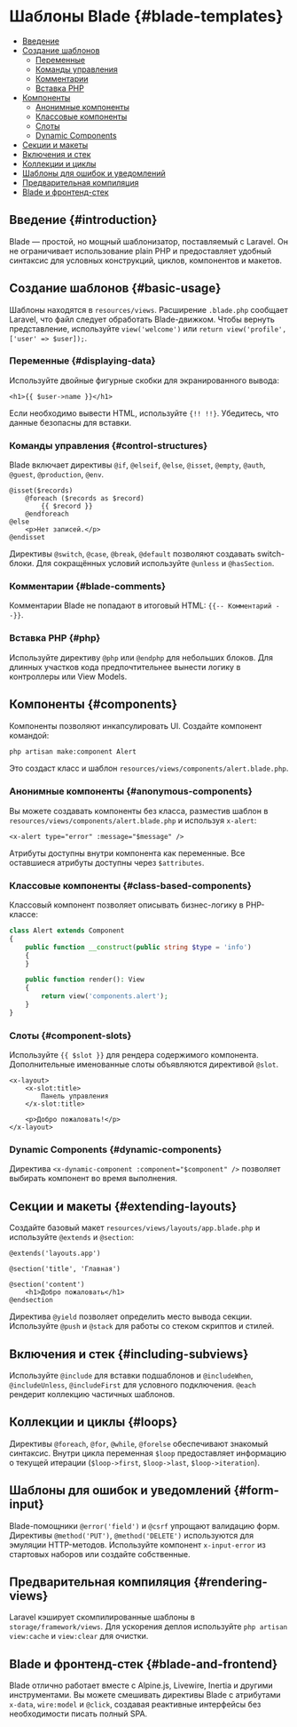 # Шаблоны Blade {#blade-templates}

- [Введение](#introduction)
- [Создание шаблонов](#basic-usage)
  - [Переменные](#displaying-data)
  - [Команды управления](#control-structures)
  - [Комментарии](#blade-comments)
  - [Вставка PHP](#php)
- [Компоненты](#components)
  - [Анонимные компоненты](#anonymous-components)
  - [Классовые компоненты](#class-based-components)
  - [Слоты](#component-slots)
  - [Dynamic Components](#dynamic-components)
- [Секции и макеты](#extending-layouts)
- [Включения и стек](#including-subviews)
- [Коллекции и циклы](#loops)
- [Шаблоны для ошибок и уведомлений](#form-input)
- [Предварительная компиляция](#rendering-views)
- [Blade и фронтенд-стек](#blade-and-frontend)

## Введение {#introduction}

Blade — простой, но мощный шаблонизатор, поставляемый с Laravel. Он не ограничивает использование plain PHP и предоставляет
удобный синтаксис для условных конструкций, циклов, компонентов и макетов.

## Создание шаблонов {#basic-usage}

Шаблоны находятся в `resources/views`. Расширение `.blade.php` сообщает Laravel, что файл следует обработать Blade-движком.
Чтобы вернуть представление, используйте `view('welcome')` или `return view('profile', ['user' => $user]);`.

### Переменные {#displaying-data}

Используйте двойные фигурные скобки для экранированного вывода:

```blade
<h1>{{ $user->name }}</h1>
```

Если необходимо вывести HTML, используйте `{!! !!}`. Убедитесь, что данные безопасны для вставки.

### Команды управления {#control-structures}

Blade включает директивы `@if`, `@elseif`, `@else`, `@isset`, `@empty`, `@auth`, `@guest`, `@production`, `@env`.

```blade
@isset($records)
    @foreach ($records as $record)
        {{ $record }}
    @endforeach
@else
    <p>Нет записей.</p>
@endisset
```

Директивы `@switch`, `@case`, `@break`, `@default` позволяют создавать switch-блоки. Для сокращённых условий используйте `@unless`
и `@hasSection`.

### Комментарии {#blade-comments}

Комментарии Blade не попадают в итоговый HTML: `{{-- Комментарий --}}`.

### Вставка PHP {#php}

Используйте директиву `@php` или `@endphp` для небольших блоков. Для длинных участков кода предпочтительнее вынести логику в
контроллеры или View Models.

## Компоненты {#components}

Компоненты позволяют инкапсулировать UI. Создайте компонент командой:

```bash
php artisan make:component Alert
```

Это создаст класс и шаблон `resources/views/components/alert.blade.php`.

### Анонимные компоненты {#anonymous-components}

Вы можете создавать компоненты без класса, разместив шаблон в `resources/views/components/alert.blade.php` и используя `x-alert`:

```blade
<x-alert type="error" :message="$message" />
```

Атрибуты доступны внутри компонента как переменные. Все оставшиеся атрибуты доступны через `$attributes`.

### Классовые компоненты {#class-based-components}

Классовый компонент позволяет описывать бизнес-логику в PHP-классе:

```php
class Alert extends Component
{
    public function __construct(public string $type = 'info')
    {
    }

    public function render(): View
    {
        return view('components.alert');
    }
}
```

### Слоты {#component-slots}

Используйте `{{ $slot }}` для рендера содержимого компонента. Дополнительные именованные слоты объявляются директивой `@slot`.

```blade
<x-layout>
    <x-slot:title>
        Панель управления
    </x-slot:title>

    <p>Добро пожаловать!</p>
</x-layout>
```

### Dynamic Components {#dynamic-components}

Директива `<x-dynamic-component :component="$component" />` позволяет выбирать компонент во время выполнения.

## Секции и макеты {#extending-layouts}

Создайте базовый макет `resources/views/layouts/app.blade.php` и используйте `@extends` и `@section`:

```blade
@extends('layouts.app')

@section('title', 'Главная')

@section('content')
    <h1>Добро пожаловать</h1>
@endsection
```

Директива `@yield` позволяет определить место вывода секции. Используйте `@push` и `@stack` для работы со стеком скриптов и стилей.

## Включения и стек {#including-subviews}

Используйте `@include` для вставки подшаблонов и `@includeWhen`, `@includeUnless`, `@includeFirst` для условного подключения.
`@each` рендерит коллекцию частичных шаблонов.

## Коллекции и циклы {#loops}

Директивы `@foreach`, `@for`, `@while`, `@forelse` обеспечивают знакомый синтаксис. Внутри цикла переменная `$loop` предоставляет
информацию о текущей итерации (`$loop->first`, `$loop->last`, `$loop->iteration`).

## Шаблоны для ошибок и уведомлений {#form-input}

Blade-помощники `@error('field')` и `@csrf` упрощают валидацию форм. Директивы `@method('PUT')`, `@method('DELETE')` используются
для эмуляции HTTP-методов. Используйте компонент `x-input-error` из стартовых наборов или создайте собственные.

## Предварительная компиляция {#rendering-views}

Laravel кэширует скомпилированные шаблоны в `storage/framework/views`. Для ускорения деплоя используйте `php artisan view:cache`
и `view:clear` для очистки.

## Blade и фронтенд-стек {#blade-and-frontend}

Blade отлично работает вместе с Alpine.js, Livewire, Inertia и другими инструментами. Вы можете смешивать директивы Blade с
атрибутами `x-data`, `wire:model` и `@click`, создавая реактивные интерфейсы без необходимости писать полный SPA.
